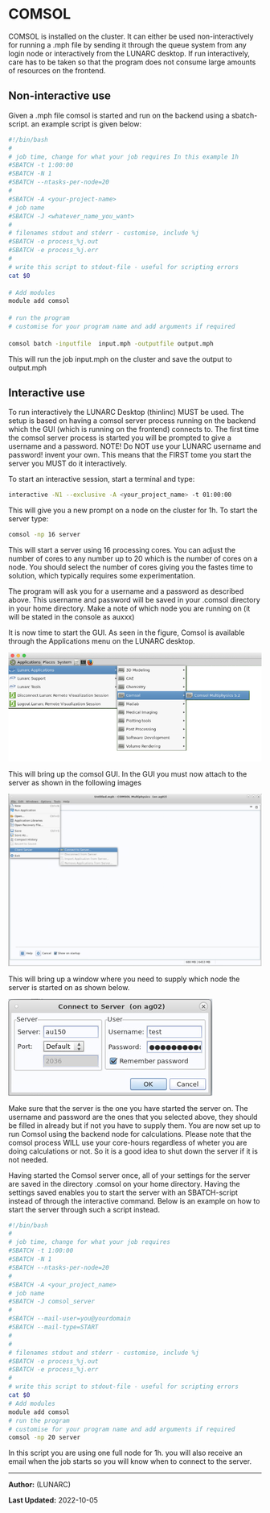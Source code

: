 # COMSOL

COMSOL is installed on the cluster. It can either be used non-interactively for running a .mph file by sending it through the queue system from any login node or interactively from the LUNARC desktop. If run interactively, care has to be taken so that the program does not consume large amounts of resources on the frontend.

## Non-interactive use

Given a .mph file comsol is started and run on the backend using a sbatch-script.
an example script is given below:

```bash
#!/bin/bash
#
# job time, change for what your job requires In this example 1h 
#SBATCH -t 1:00:00
#SBATCH -N 1
#SBATCH --ntasks-per-node=20
#
#SBATCH -A <your-project-name>
# job name
#SBATCH -J <whatever_name_you_want>
#
# filenames stdout and stderr - customise, include %j
#SBATCH -o process_%j.out
#SBATCH -e process_%j.err
#
# write this script to stdout-file - useful for scripting errors
cat $0

# Add modules
module add comsol

# run the program 
# customise for your program name and add arguments if required

comsol batch -inputfile  input.mph -outputfile output.mph 
```

This will run the job input.mph on the cluster and save the output to output.mph

## Interactive use

To run interactively the LUNARC Desktop (thinlinc) MUST be used. 
The setup is based on having a comsol server process running on the backend which the GUI (which is running on the frontend) connects to.
The first time the comsol server process is started you will be prompted to give a username and a password. NOTE! Do NOT use your LUNARC username and password! invent your own.
This means that the FIRST tome you start the server you MUST do it interactively.

To start an interactive session, start a terminal and type:

```bash
interactive -N1 --exclusive -A <your_project_name> -t 01:00:00
```

This will give you a new prompt on a node on the cluster for 1h.
To start the server type:

```bash
comsol -np 16 server
```

This will start a server using 16 processing cores. You can adjust the number of cores to any number up to 20 which is the number of cores on a node.  You should select the number of cores giving you the fastes time to solution, which typically requires some experimentation.

The program will ask you for a username and a password as described above. This username and password will be saved in your .comsol directory in your home directory.
Make a note of which node you are running on (it will be stated in the console as auxxx)

It is now time to start the GUI. As seen in the figure, Comsol is available through the Applications menu on the LUNARC desktop.

![Start Comsol](../../images/start_comsol.png "Start COMSOL")  

This will bring up the comsol GUI. In the GUI you must now attach to the server as shown in the following images

![Connect to server](../../images/connect_to_server.png "Connect to COMSOL server")  

This will bring up a window where you need to supply which node the server is started on as shown below.

![Which node](../../images/which_node.png "Select node")  

Make sure that the server is the one you have started the server on. The username and password are the ones that you selected above, they should be filled in already but if not you have to supply them.
You are now set up to run Comsol using the backend node for calculations. Please note that the comsol process WILL use your core-hours regardless of wheter you are doing calculations or not. So it is a good idea to shut down the server if it is not needed.

Having started the Comsol server once, all of your settings for the server are saved in the directory .comsol on your home directory. Having the settings saved enables you to start the server with an SBATCH-script instead of through the interactive command.
Below is an example on how to start the server through such a script instead.

```bash
#!/bin/bash
#
# job time, change for what your job requires   
#SBATCH -t 1:00:00
#SBATCH -N 1
#SBATCH --ntasks-per-node=20
#
#SBATCH -A <your_project_name>  
# job name
#SBATCH -J comsol_server
#
#SBATCH --mail-user=you@yourdomain
#SBATCH --mail-type=START
#
#
# filenames stdout and stderr - customise, include %j
#SBATCH -o process_%j.out
#SBATCH -e process_%j.err
#
# write this script to stdout-file - useful for scripting errors
cat $0
# Add modules
module add comsol
# run the program 
# customise for your program name and add arguments if required 
comsol -np 20 server
```

In this script you are using one full node for 1h. you will also receive an email when the job starts so you will know when to connect to the server. 

---

**Author:**
(LUNARC)

**Last Updated:**
2022-10-05
